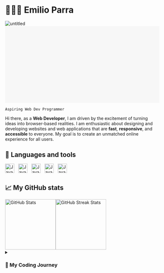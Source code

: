 # 👨🏽‍💻 Emilio Parra 
![untitled](https://github.com/EmilioPG13/EmilioPG13/assets/92704678/640429c7-bc32-48d2-a0d4-ab9dbcc40ea1)<svg xmlns="http://www.w3.org/2000/svg" width="888px" height="443px" viewBox="0 0 888 443" version="1.1" style="background: rgb(247, 247, 247); baseline-shift: 0px; clip-rule: nonzero; color: rgb(0, 0, 0); color-interpolation: srgb; color-interpolation-filters: linearrgb; color-rendering: auto; cursor: auto; direction: ltr; fill: rgb(0, 0, 0); fill-opacity: 1; fill-rule: nonzero; font: 400 16px / 18.4px Nunito, sans-serif; image-rendering: auto; letter-spacing: normal; marker: none; overflow: hidden; paint-order: normal; pointer-events: auto; shape-rendering: auto; stroke: none; stroke-dasharray: none; stroke-dashoffset: 0px; stroke-linecap: butt; stroke-linejoin: miter; stroke-miterlimit: 4; stroke-opacity: 1; stroke-width: 1px; text-anchor: start; text-decoration: none solid rgb(0, 0, 0); text-rendering: auto; visibility: visible; word-spacing: 0px; writing-mode: horizontal-tb;" xmlns:xlink="http://www.w3.org/1999/xlink"><defs style="baseline-shift: 0px; paint-order: normal; text-decoration: none solid rgb(0, 0, 0);"><linearGradient x1="87.9681034%" y1="50%" x2="1.27351722%" y2="50%" id="linearGradient-1" style="baseline-shift: 0px; paint-order: normal; text-decoration: none solid rgb(0, 0, 0);"><stop stop-color="#1F202E" offset="0%" style="baseline-shift: 0px; paint-order: normal; stop-color: rgb(31, 32, 46); text-decoration: none solid rgb(0, 0, 0);"></stop><stop stop-color="#865A3C" offset="67.6877392%" style="baseline-shift: 0px; paint-order: normal; stop-color: rgb(134, 90, 60); text-decoration: none solid rgb(0, 0, 0);"></stop><stop stop-color="#1F202E" offset="100%" style="baseline-shift: 0px; paint-order: normal; stop-color: rgb(31, 32, 46); text-decoration: none solid rgb(0, 0, 0);"></stop></linearGradient></defs><g id="Page-1" stroke="none" stroke-width="1" fill="none" fill-rule="evenodd" font-family="Arial-BoldMT, Arial" font-weight="bold" style="baseline-shift: 0px; fill: none; fill-rule: evenodd; font-kerning: auto; font-optical-sizing: auto; font-feature-settings: normal; font-variation-settings: normal; font-weight: 700; line-height: 18.4px; font-family: Arial-BoldMT, Arial; paint-order: normal; text-decoration: none solid rgb(0, 0, 0);"><g id="gh-banner" style="baseline-shift: 0px; paint-order: normal; text-decoration: none solid rgb(0, 0, 0);"><text id="gh-title-reflection" fill="url(#linearGradient-1)" font-size="48" style="baseline-shift: 0px; display: block; fill: url(&quot;#linearGradient-1&quot;); font-kerning: auto; font-optical-sizing: auto; font-feature-settings: normal; font-variation-settings: normal; font-size: 48px; line-height: 55.2px; paint-order: normal; text-decoration: none solid rgb(0, 0, 0);"><tspan x="444" y="234" text-anchor="middle" style="baseline-shift: 0px; paint-order: normal; text-anchor: middle; text-decoration: none solid rgb(0, 0, 0);"></tspan></text><text id="gh-title-reflection-copy" font-size="18" fill="#4D4E56" style="baseline-shift: 0px; display: block; fill: rgb(77, 78, 86); font-kerning: auto; font-optical-sizing: auto; font-feature-settings: normal; font-variation-settings: normal; font-size: 18px; line-height: 20.7px; paint-order: normal; text-decoration: none solid rgb(0, 0, 0);"><tspan x="244" y="109" text-anchor="middle" style="baseline-shift: 0px; paint-order: normal; text-anchor: middle; text-decoration: none solid rgb(0, 0, 0);"></svg>

`Aspiring Web Dev Programmer`

Hi there, as a **Web Developer**, I am driven by the excitement of turning ideas into browser-based realities. I am enthusiastic about designing and developing websites and web applications that are **fast**, **responsive**, and **accessible** to everyone. My goal is to create an unmatched online experience for all users.

🧰 Languages and tools
------
<img align="left" alt="Java" width="30px" style="padding-right:10px;" src="https://cdn.jsdelivr.net/gh/devicons/devicon@latest/icons/html5/html5-plain.svg" />
<img align="left" alt="Java" width="30px" style="padding-right:10px;" src="https://cdn.jsdelivr.net/gh/devicons/devicon@latest/icons/css3/css3-plain.svg" />
<img align="left" alt="Java" width="30px" style="padding-right:10px;" src="https://cdn.jsdelivr.net/gh/devicons/devicon@latest/icons/tailwindcss/tailwindcss-original.svg" />
<img align="left" alt="Java" width="30px" style="padding-right:10px;" src="https://cdn.jsdelivr.net/gh/devicons/devicon@latest/icons/javascript/javascript-plain.svg" />
<img align="left" alt="Java" width="30px" style="padding-right:10px;" src="https://cdn.jsdelivr.net/gh/devicons/devicon@latest/icons/react/react-original.svg" />
<br>
<br>

📈 My GitHub stats
------
<div style="display: flex;">
  <img src="https://github-readme-stats.vercel.app/api?username=EmilioPG13&show_icons=true&theme=github_dark_dimmed" alt="GitHub Stats" height="165" style="max-width: 100%;">
  <img src="https://streak-stats.demolab.com/?user=EmilioPG13&theme=github_dark_dimmed" alt="GitHub Streak Stats" height="165" style="max-width: 100%;">
</div>


<details>
  <summary><h3>📖 My Coding Journey</h3></summary>
    <p>My interest in computers was sparked during my early years, largely due to the influence of my father's engagement with technology. The opportunity to learn a variety of tips and commands significantly elevated my user experience.</p>
    <p>As a teenager, platforms like Tumblr piqued my curiosity, they offered users the ability to personalise their pages using HTML. Unbeknownst to me, this was my initial venture into the realm of web development.</p>
    <p>In the years that followed, I found that learning to code was not as daunting as it seemed. This transitioned from a leisurely pursuit to a professional goal. Currently, I am ardently pursuing a career in the tech industry.</p>
</details>
